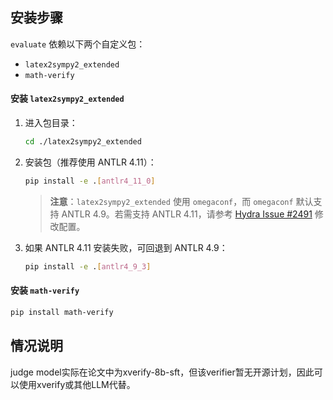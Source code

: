 

## 安装步骤

`evaluate` 依赖以下两个自定义包：
- `latex2sympy2_extended`
- `math-verify`

#### 安装 `latex2sympy2_extended`

1. 进入包目录：
   ```bash
   cd ./latex2sympy2_extended
   ```

2. 安装包（推荐使用 ANTLR 4.11）：
   ```bash
   pip install -e .[antlr4_11_0]
   ```

   > **注意**：`latex2sympy2_extended` 使用 `omegaconf`，而 `omegaconf` 默认支持 ANTLR 4.9。若需支持 ANTLR 4.11，请参考 [Hydra Issue #2491](https://github.com/facebookresearch/hydra/issues/2491) 修改配置。

3. 如果 ANTLR 4.11 安装失败，可回退到 ANTLR 4.9：
   ```bash
   pip install -e .[antlr4_9_3]
   ```
#### 安装 `math-verify`
   ```bash
   pip install math-verify
   ```

## 情况说明
judge model实际在论文中为xverify-8b-sft，但该verifier暂无开源计划，因此可以使用xverify或其他LLM代替。